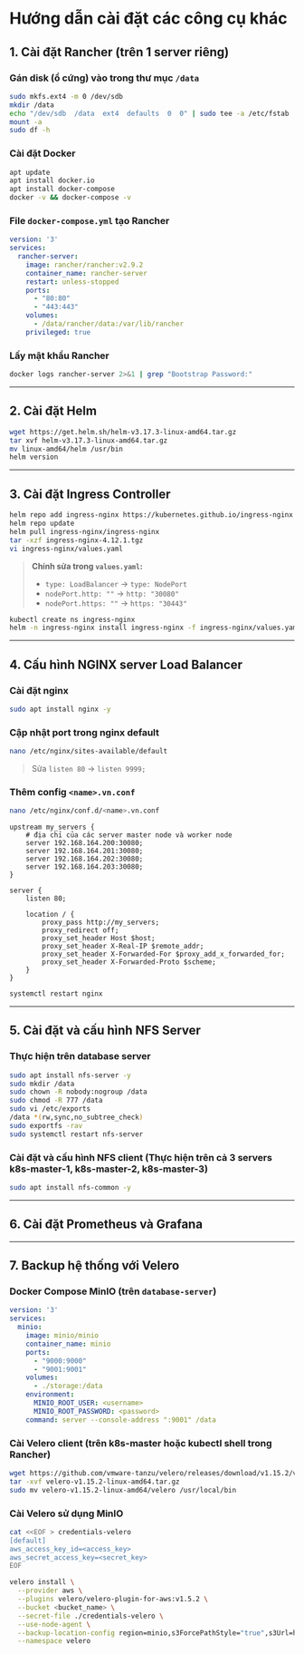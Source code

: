 # Hướng dẫn cài đặt các công cụ khác

## 1. Cài đặt Rancher (trên 1 server riêng)

### Gán disk (ổ cứng) vào trong thư mục `/data`
```bash
sudo mkfs.ext4 -m 0 /dev/sdb
mkdir /data
echo "/dev/sdb  /data  ext4  defaults  0  0" | sudo tee -a /etc/fstab
mount -a
sudo df -h
```

### Cài đặt Docker
```bash
apt update
apt install docker.io
apt install docker-compose
docker -v && docker-compose -v
```

### File `docker-compose.yml` tạo Rancher
```yaml
version: '3'
services:
  rancher-server:
    image: rancher/rancher:v2.9.2
    container_name: rancher-server
    restart: unless-stopped
    ports:
      - "80:80"
      - "443:443"
    volumes:
      - /data/rancher/data:/var/lib/rancher
    privileged: true
```

### Lấy mật khẩu Rancher
```bash
docker logs rancher-server 2>&1 | grep "Bootstrap Password:"
```

---

## 2. Cài đặt Helm
```bash
wget https://get.helm.sh/helm-v3.17.3-linux-amd64.tar.gz
tar xvf helm-v3.17.3-linux-amd64.tar.gz
mv linux-amd64/helm /usr/bin
helm version
```

---

## 3. Cài đặt Ingress Controller
```bash
helm repo add ingress-nginx https://kubernetes.github.io/ingress-nginx
helm repo update
helm pull ingress-nginx/ingress-nginx
tar -xzf ingress-nginx-4.12.1.tgz
vi ingress-nginx/values.yaml
```

> **Chính sửa trong `values.yaml`:**
> - `type: LoadBalancer` → `type: NodePort`
> - `nodePort.http: ""` → `http: "30080"`
> - `nodePort.https: ""` → `https: "30443"`

```bash
kubectl create ns ingress-nginx
helm -n ingress-nginx install ingress-nginx -f ingress-nginx/values.yaml ingress-nginx
```

---

## 4. Cấu hình NGINX server Load Balancer
### Cài đặt nginx
```sh
sudo apt install nginx -y
```
### Cập nhật port trong nginx default
```bash
nano /etc/nginx/sites-available/default
```
> Sửa `listen 80` → `listen 9999;`

### Thêm config `<name>.vn.conf`
```bash
nano /etc/nginx/conf.d/<name>.vn.conf
```

```nginx
upstream my_servers {
    # địa chỉ của các server master node và worker node
    server 192.168.164.200:30080;
    server 192.168.164.201:30080;
    server 192.168.164.202:30080;
    server 192.168.164.203:30080;
}

server {
    listen 80;

    location / {
        proxy_pass http://my_servers;
        proxy_redirect off;
        proxy_set_header Host $host;
        proxy_set_header X-Real-IP $remote_addr;
        proxy_set_header X-Forwarded-For $proxy_add_x_forwarded_for;
        proxy_set_header X-Forwarded-Proto $scheme;
    }
}
```

```bash
systemctl restart nginx
```

---


## 5. Cài đặt và cấu hình NFS Server 
### Thực hiện trên database server
```sh
sudo apt install nfs-server -y
sudo mkdir /data
sudo chown -R nobody:nogroup /data
sudo chmod -R 777 /data
sudo vi /etc/exports
/data *(rw,sync,no_subtree_check)
sudo exportfs -rav
sudo systemctl restart nfs-server
```

### Cài đặt và cấu hình NFS client (Thực hiện trên cả 3 servers k8s-master-1, k8s-master-2, k8s-master-3)
```sh
sudo apt install nfs-common -y
```

---

## 6. Cài đặt Prometheus và Grafana


---

## 7. Backup hệ thống với Velero

### Docker Compose MinIO (trên `database-server`)
```yaml
version: '3'
services:
  minio:
    image: minio/minio
    container_name: minio
    ports:
      - "9000:9000"
      - "9001:9001"
    volumes:
      - ./storage:/data
    environment:
      MINIO_ROOT_USER: <username>
      MINIO_ROOT_PASSWORD: <password>
    command: server --console-address ":9001" /data
```

### Cài Velero client (trên k8s-master hoặc kubectl shell trong Rancher)
```bash
wget https://github.com/vmware-tanzu/velero/releases/download/v1.15.2/velero-v1.15.2-linux-amd64.tar.gz
tar -xvf velero-v1.15.2-linux-amd64.tar.gz
sudo mv velero-v1.15.2-linux-amd64/velero /usr/local/bin
```

### Cài Velero sử dụng MinIO
```bash
cat <<EOF > credentials-velero
[default]
aws_access_key_id=<access_key>
aws_secret_access_key=<secret_key>
EOF

velero install \
  --provider aws \
  --plugins velero/velero-plugin-for-aws:v1.5.2 \
  --bucket <bucket_name> \
  --secret-file ./credentials-velero \
  --use-node-agent \
  --backup-location-config region=minio,s3ForcePathStyle="true",s3Url=http://192.168.164.206:9000 \
  --namespace velero
```

